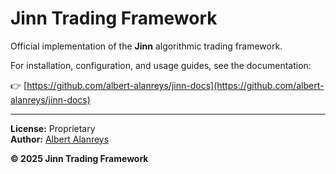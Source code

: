 # Jinn Trading Framework

Official implementation of the **Jinn** algorithmic trading framework.

For installation, configuration, and usage guides, see the documentation:

👉 [https://github.com/albert-alanreys/jinn-docs](https://github.com/albert-alanreys/jinn-docs)

---

**License:** Proprietary  
**Author:** [Albert Alanreys](https://github.com/albert-alanreys)

**© 2025 Jinn Trading Framework**
